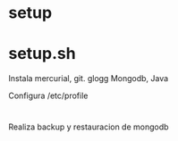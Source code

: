 # setup

<h1> setup.sh </h1>
Instala mercurial, git. glogg
        Mongodb, Java
        
Configura /etc/profile


<h1> </h1>
Realiza backup y restauracion de mongodb
